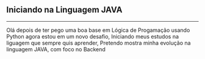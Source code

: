 ## Iniciando na Linguagem JAVA

---

Olá depois de ter pego uma boa base em Lógica de Progamação usando Python agora estou em um novo desafio, Iniciando meus estudos
na liguagem que sempre quis aprender, Pretendo mostra minha evolução na linguagem JAVA, com foco no Backend